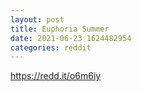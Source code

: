 ```yaml
--- 
layout: post 
title: Euphoria Summer 
date: 2021-06-23 1624482954 
categories: reddit 
--- 
```

https://redd.it/o6m6iy